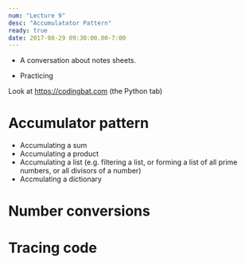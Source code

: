 ```yaml
---
num: "Lecture 9"
desc: "Accumulatator Pattern"
ready: true
date: 2017-08-29 09:30:00.00-7:00
---
```


* A conversation about notes sheets.

* Practicing 

Look at <https://codingbat.com>  (the Python tab)

# Accumulator pattern

* Accumulating a sum
* Accumulating a product
* Accumulating a list (e.g. filtering a list, or forming a list of all prime numbers, or all divisors of a number)
* Accmulating a dictionary

# Number conversions

# Tracing code
